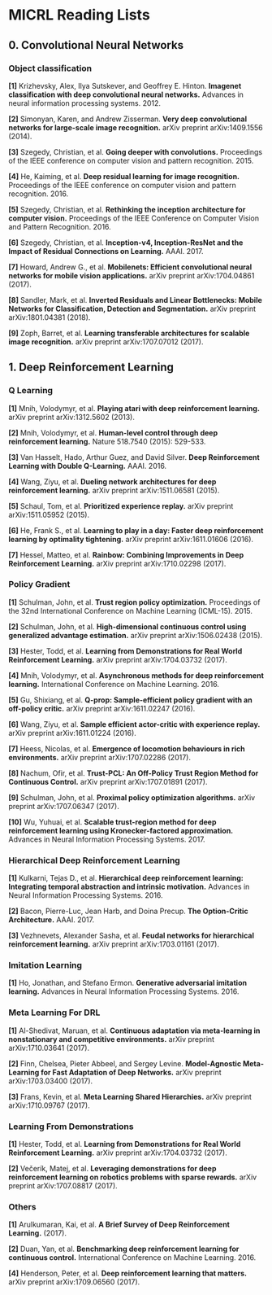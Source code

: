 # MICRL Reading Lists

## 0. Convolutional Neural Networks
### Object classification
**[1]** Krizhevsky, Alex, Ilya Sutskever, and Geoffrey E. Hinton. **Imagenet classification with deep convolutional neural networks.** Advances in neural information processing systems. 2012.

**[2]** Simonyan, Karen, and Andrew Zisserman. **Very deep convolutional networks for large-scale image recognition.** arXiv preprint arXiv:1409.1556 (2014).

**[3]** Szegedy, Christian, et al. **Going deeper with convolutions.** Proceedings of the IEEE conference on computer vision and pattern recognition. 2015.

**[4]** He, Kaiming, et al. **Deep residual learning for image recognition.** Proceedings of the IEEE conference on computer vision and pattern recognition. 2016.

**[5]** Szegedy, Christian, et al. **Rethinking the inception architecture for computer vision.** Proceedings of the IEEE Conference on Computer Vision and Pattern Recognition. 2016.

**[6]** Szegedy, Christian, et al. **Inception-v4, Inception-ResNet and the Impact of Residual Connections on Learning.** AAAI. 2017.

**[7]** Howard, Andrew G., et al. **Mobilenets: Efficient convolutional neural networks for mobile vision applications.** arXiv preprint arXiv:1704.04861 (2017).

**[8]** Sandler, Mark, et al. **Inverted Residuals and Linear Bottlenecks: Mobile Networks for Classification, Detection and Segmentation.** arXiv preprint arXiv:1801.04381 (2018).

**[9]** Zoph, Barret, et al. **Learning transferable architectures for scalable image recognition.** arXiv preprint arXiv:1707.07012 (2017).

## 1. Deep Reinforcement Learning
### Q Learning
**[1]** Mnih, Volodymyr, et al. **Playing atari with deep reinforcement learning.** arXiv preprint arXiv:1312.5602 (2013).

**[2]** Mnih, Volodymyr, et al. **Human-level control through deep reinforcement learning.** Nature 518.7540 (2015): 529-533.

**[3]** Van Hasselt, Hado, Arthur Guez, and David Silver. **Deep Reinforcement Learning with Double Q-Learning.** AAAI. 2016.

**[4]** Wang, Ziyu, et al. **Dueling network architectures for deep reinforcement learning.** arXiv preprint arXiv:1511.06581 (2015).

**[5]** Schaul, Tom, et al. **Prioritized experience replay.** arXiv preprint arXiv:1511.05952 (2015).

**[6]** He, Frank S., et al. **Learning to play in a day: Faster deep reinforcement learning by optimality tightening.** arXiv preprint arXiv:1611.01606 (2016).

**[7]** Hessel, Matteo, et al. **Rainbow: Combining Improvements in Deep Reinforcement Learning.** arXiv preprint arXiv:1710.02298 (2017).

### Policy Gradient
**[1]** Schulman, John, et al. **Trust region policy optimization.** Proceedings of the 32nd International Conference on Machine Learning (ICML-15). 2015.

**[2]** Schulman, John, et al. **High-dimensional continuous control using generalized advantage estimation.** arXiv preprint arXiv:1506.02438 (2015).

**[3]** Hester, Todd, et al. **Learning from Demonstrations for Real World Reinforcement Learning.** arXiv preprint arXiv:1704.03732 (2017).

**[4]** Mnih, Volodymyr, et al. **Asynchronous methods for deep reinforcement learning.** International Conference on Machine Learning. 2016.

**[5]** Gu, Shixiang, et al. **Q-prop: Sample-efficient policy gradient with an off-policy critic.** arXiv preprint arXiv:1611.02247 (2016).

**[6]** Wang, Ziyu, et al. **Sample efficient actor-critic with experience replay.** arXiv preprint arXiv:1611.01224 (2016).

**[7]** Heess, Nicolas, et al. **Emergence of locomotion behaviours in rich environments.** arXiv preprint arXiv:1707.02286 (2017).

**[8]** Nachum, Ofir, et al. **Trust-PCL: An Off-Policy Trust Region Method for Continuous Control.** arXiv preprint arXiv:1707.01891 (2017).

**[9]** Schulman, John, et al. **Proximal policy optimization algorithms.** arXiv preprint arXiv:1707.06347 (2017).

**[10]** Wu, Yuhuai, et al. **Scalable trust-region method for deep reinforcement learning using Kronecker-factored approximation.** Advances in Neural Information Processing Systems. 2017.

### Hierarchical Deep Reinforcement Learning
**[1]** Kulkarni, Tejas D., et al. **Hierarchical deep reinforcement learning: Integrating temporal abstraction and intrinsic motivation.** Advances in Neural Information Processing Systems. 2016.

**[2]** Bacon, Pierre-Luc, Jean Harb, and Doina Precup. **The Option-Critic Architecture.** AAAI. 2017.

**[3]** Vezhnevets, Alexander Sasha, et al. **Feudal networks for hierarchical reinforcement learning.** arXiv preprint arXiv:1703.01161 (2017).

### Imitation Learning
**[1]** Ho, Jonathan, and Stefano Ermon. **Generative adversarial imitation learning.** Advances in Neural Information Processing Systems. 2016.

### Meta Learning For DRL
**[1]** Al-Shedivat, Maruan, et al. **Continuous adaptation via meta-learning in nonstationary and competitive environments.** arXiv preprint arXiv:1710.03641 (2017).

**[2]** Finn, Chelsea, Pieter Abbeel, and Sergey Levine. **Model-Agnostic Meta-Learning for Fast Adaptation of Deep Networks.** arXiv preprint arXiv:1703.03400 (2017).

**[3]** Frans, Kevin, et al. **Meta Learning Shared Hierarchies.** arXiv preprint arXiv:1710.09767 (2017).

### Learning From Demonstrations
**[1]** Hester, Todd, et al. **Learning from Demonstrations for Real World Reinforcement Learning.** arXiv preprint arXiv:1704.03732 (2017).

**[2]** Večerík, Matej, et al. **Leveraging demonstrations for deep reinforcement learning on robotics problems with sparse rewards.** arXiv preprint arXiv:1707.08817 (2017).

### Others
**[1]** Arulkumaran, Kai, et al. **A Brief Survey of Deep Reinforcement Learning.** (2017).

**[2]** Duan, Yan, et al. **Benchmarking deep reinforcement learning for continuous control.** International Conference on Machine Learning. 2016.

**[4]** Henderson, Peter, et al. **Deep reinforcement learning that matters.** arXiv preprint arXiv:1709.06560 (2017).





